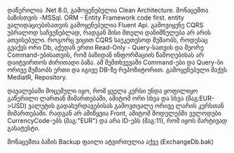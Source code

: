 დაწერილია .Net 8.0, გამოყენებულია Clean Architecture. მონაცემთა ბაზისთვის -MSSql. ORM - Entity Framework code first. entity ვალიდაციებისათვის გამოყენებულია Fluent Api. გამოვიყენე CQRS უბრალოდ საჩვენებლად,
რადგან მისი მთელი დანიშნულება არ არის ათვისებული. როგორც ვიცით CQRS საუკეთესოდ მუშაობს, როდესაც გვაქვს ორი Db, აქედან ერთი Read-Only - Query-სათვის და მეორე Command-ებისათვის, რომ ბაზიდან ინფორმაციის
წამოღებისას არ დაიტვირთოს ძირითადი ბაზა. ამ შემთხვევაში Command-ები და Query-ბი ორივე მუშაობს ერთი და იგივე DB-ზე რეპოზიტორით. გამოყენებული მაქვს MediatR, Repository.

დავალებაში მოცემული იყო, რომ ყველა კურსი უნდა ყოფილიყო გაწერილი ლართან მიმართებაში, ამიტომ ორი სხვა და სხვა (მაგ:EUR->USD) ვალუტის გადახურდავებისას გამოვთვალე ორივე ლარის კურსთან მიმართებაში. რადგან არ
ამიწყვია Front, ამიტომ მოდელებში ველოდები CurrencyCode-ებს (მაგ:"EUR") და არა ID-ებს (მაგ:11), რომ იყოს მარტივად გასატესტი.

მონაცემთა ბაზის Backup ფაილი ატვირთულია აქვე (ExchangeDb.bak)

